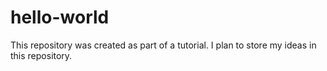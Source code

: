 # hello-world
This repository was created as part of a tutorial. I plan to store my ideas in this repository.
